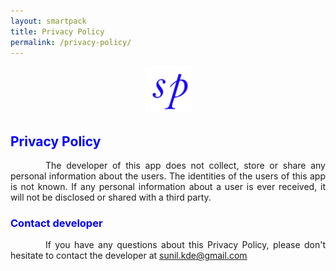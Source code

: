 ```yaml
---
layout: smartpack
title: Privacy Policy
permalink: /privacy-policy/
---
```


<style>
    tab1 { padding-left: 4em; }
</style>

<p style="text-align: center;"><img src="https://github.com/SmartPack/SmartPack.github.io/blob/master/asset/pic009.png?raw=true" alt="" width="75" height="75" /></p>

<h2 style="color: blue">Privacy Policy</h2>

<p style="text-align: justify;"><tab1>The developer of this app does not collect, store or share any personal information about the users. The identities of the users of this app is not known. If any personal information about a user is ever received, it will not be disclosed or shared with a third party.</tab1></p>

<h3 style="color: blue">Contact developer</h3>

<p style="text-align: justify;"><tab1>If you have any questions about this Privacy Policy, please don't hesitate to contact the developer at <a href="mailto:sunil.kde@gmail.com">sunil.kde@gmail.com</a></tab1></p>




